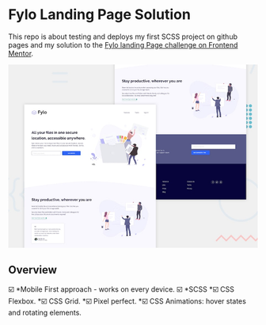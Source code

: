 # Fylo Landing Page Solution

This repo is about testing and deploys my first SCSS project on github pages and my solution to the [Fylo landing Page challenge on Frontend Mentor](https://www.frontendmentor.io/challenges/fylo-landing-page-with-two-column-layout-5ca5ef041e82137ec91a50f5).

![Screenshot](desktop-preview.jpg)

## Overview

:ballot_box_with_check: *Mobile First approach - works on every device.
:ballot_box_with_check: *SCSS
*:ballot_box_with_check: CSS Flexbox.
*:ballot_box_with_check: CSS Grid.
*:ballot_box_with_check: Pixel perfect.
*:ballot_box_with_check: CSS Animations: hover states and rotating elements.
